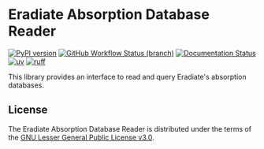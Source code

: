 # Eradiate Absorption Database Reader

[![PyPI version](https://img.shields.io/pypi/v/eradiate-absdb?color=blue)](https://pypi.org/project/eradiate-absdb)
[![GitHub Workflow Status (branch)](https://img.shields.io/github/actions/workflow/status/eradiate/eradiate-absdb/ci.yml?branch=main)](https://github.com/eradiate/eradiate-absdb/actions/workflows/ci.yml)
[![Documentation Status](https://img.shields.io/readthedocs/eradiate-absdb)](https://eradiate-absdb.readthedocs.io)
[![uv](https://img.shields.io/endpoint?url=https://raw.githubusercontent.com/astral-sh/uv/main/assets/badge/v0.json)](https://github.com/astral-sh/uv)
[![ruff](https://img.shields.io/endpoint?url=https://raw.githubusercontent.com/astral-sh/ruff/main/assets/badge/v2.json)](https://github.com/astral-sh/ruff)

This library provides an interface to read and query Eradiate's absorption
databases.

## License

The Eradiate Absorption Database Reader is distributed under the terms of the
[GNU Lesser General Public License v3.0](https://choosealicense.com/licenses/lgpl-3.0/).
